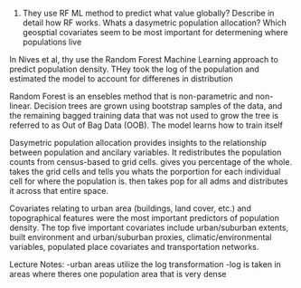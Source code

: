 1. They use RF ML method to predict what value globally? Describe in detail how RF works. 
Whats a dasymetric population allocation? Which geosptial covariates seem to be most important 
for determening where populations live


In Nives et al, thy use the Random Forest Machine Learning approach to predict population density. THey took the log of the population and estimated the model to account for differenes in distribution

Random Forest is an ensebles method that is non-parametric and non-linear. Decision trees are grown using bootstrap samples of the data, and the remaining bagged training data that was not used to grow the tree is referred to as Out of Bag Data (OOB).  The model learns how to train itself



Dasymetric population allocation provides insights to the relationship between population and ancilary variables. It redistributes the population counts from census-based to grid cells. gives you percentage of the whole. takes the grid cells and tells you whats the porportion for each individual cell for where the population is. then takes pop for all adms and distributes it across that entire space.

Covariates relating to urban area (buildings, land cover, etc.) and topographical features were the most important predictors of population density. The top five important covariates include urban/suburban extents, built environment and urban/suburban proxies, climatic/environmental variables, populated place covariates and transportation networks. 



Lecture Notes:
-urban areas utilize the log transformation
-log is taken in areas where theres one population area that is very dense
